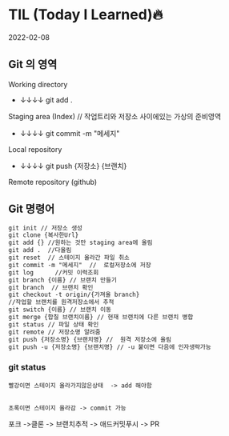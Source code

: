 # TIL (Today I Learned)🔥

2022-02-08


## Git 의 영역

 Working directory 

- ↓↓↓↓ git add .

Staging area (Index) // 작업트리와 저장소 사이에있는 가상의 준비영역

- ↓↓↓↓ git commit -m "메세지"

Local repository

- ↓↓↓↓ git push {저장소} {브랜치}

Remote repository (github)



## Git 명령어

```markdown
git init // 저장소 생성
git clone {복사한Url} 
git add {} //원하는 것만 staging area에 올림
git add .  //다올림
git reset  // 스테이지 올라간 파일 취소
git commit -m "메세지"  //  로컬저장소에 저장
git log      //커밋 이력조회 
git branch {이름} // 브랜치 만들기
git branch  // 브랜치 확인
git checkout -t origin/{가져올 branch} 
//작업할 브랜치를 원격저장소에서 추적
git switch {이름} // 브랜치 이동
git merge {합칠 브랜치이름} // 현재 브랜치에 다른 브랜치 병합
git status // 파일 상태 확인
git remote // 저장소명 알려줌
git push {저장소명} {브랜치명} //  원격 저장소에 올림
git push -u {저장소명} {브랜치명} // -u 붙이면 다음에 인자생략가능
```

### git status  


	빨강이면 스테이지 올라가지않은상태  -> add 해야함
		        
		
	초록이면 스테이지 올라감 -> commit 가능


포크 ->클론 -> 브랜치추적 -> 애드커밋푸시 -> PR
